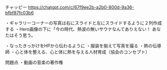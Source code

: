 チャッピー
https://chatgpt.com/c/67f9ee2b-a2b0-800d-9a36-bfbf87fc03b6

・ギャラリーコーナーの写真は右にスライドと左にスライドするように２列作成する
・Hero画像の下に「今の時代、熱波の無いサウナなんてありえない！ あなたはそう思う。

・なったきっかけをHPから伝わるように
・服装を揃えて写真を撮る
・熱の伝導師
・心と体を整える、心と体に熱を与える人材育成（協会のコンセプト）

問題点
・動画の音楽の著作権